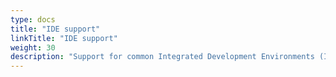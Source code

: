 ```yaml
---
type: docs
title: "IDE support"
linkTitle: "IDE support"
weight: 30
description: "Support for common Integrated Development Environments (IDEs)"
---
```


